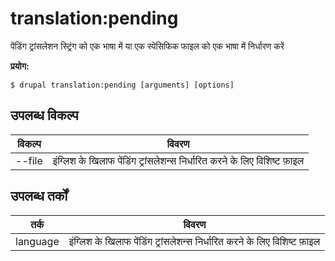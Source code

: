 # translation:pending
पेंडिंग ट्रांसलेशन स्ट्रिंग को एक भाषा में या एक स्पेसिफिक फाइल को एक भाषा में निर्धारण करें

**प्रयोग:**
```
$ drupal translation:pending [arguments] [options]
```

## उपलब्ध विकल्प
विकल्प | विवरण
-------|-------------
--file | इंग्लिश के खिलाफ पेंडिंग ट्रांसलेशन्स निर्धारित करने के लिए विशिष्ट फ़ाइल

## उपलब्ध तर्कों
तर्क | विवरण
---------|-------------
language | इंग्लिश के खिलाफ पेंडिंग ट्रांसलेशन्स निर्धारित करने के लिए विशिष्ट फ़ाइल
